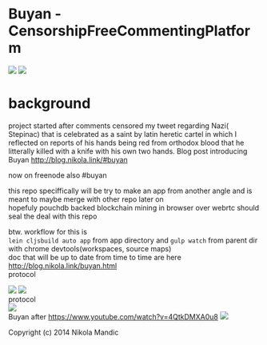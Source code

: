 # Buyan - CensorshipFreeCommentingPlatform         
![](https://github.com/NikolaMandic/brandNameFrontendPrototype/blob/master/250px-Ivan_Bilibin_126.gif) ![](https://github.com/NikolaMandic/Buyan/blob/master/a8d3d362bb2a50296a5d813f3c686e50.gif)      
# background
project started after comments censored my tweet regarding Nazi( Stepinac) that is celebrated as a saint by latin heretic cartel in which I reflected on reports of his hands being red from orthodox blood that he litterally killed with a knife with his own two hands. Blog post introducing Buyan http://blog.nikola.link/#buyan       

now on freenode also #buyan      

this repo speciffically will be try to make an app from another angle and is meant to maybe merge with other repo later on    
hopefuly pouchdb backed blockchain mining in browser over webrtc should seal the deal with this repo

btw. workflow for this is     
`lein cljsbuild auto app` from app directory
and `gulp watch` from parent dir with chrome devtools(workspaces, source maps)     
doc that will be up to date from time to time are here 
http://blog.nikola.link/buyan.html     
protocol

![](https://github.com/NikolaMandic/brandNameFrontendPrototype/blob/master/cdraw.png)
![](https://github.com/NikolaMandic/brandNameFrontendPrototype/blob/master/getblock.png)      
protocol     
![](https://github.com/NikolaMandic/brandNameFrontendPrototype/blob/master/protocol.png)       
Buyan after
https://www.youtube.com/watch?v=4QtkDMXA0u8
![](https://github.com/NikolaMandic/brandNameFrontendPrototype/blob/master/Ivanbilibin.jpg)

Copyright (c) 2014 Nikola Mandic
